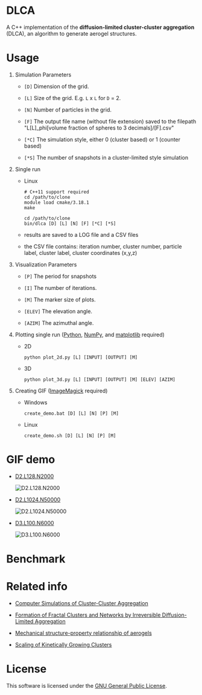 # DLCA

A C++ implementation of the **diffusion-limited cluster-cluster aggregation** (DLCA), an algorithm to generate aerogel structures.

# Usage

1. Simulation Parameters

    - ```[D]``` Dimension of the grid.

    - ```[L]``` Size of the grid. E.g. ```L``` x ```L``` for ```D``` = 2.

    - ```[N]``` Number of particles in the grid.

    - ```[F]``` The output file name (without file extension) saved to the filepath "L[L]_phi[volume fraction of spheres to 3 decimals]/[F].csv"

    - ```[*C]``` The simulation style, either 0 (cluster based) or 1 (counter based)

    - ```[*S]``` The number of snapshots in a cluster-limited style simulation 

2. Single run

    - Linux

        ```
        # C++11 support required
        cd /path/to/clone
        module load cmake/3.18.1 
        make
        ```

        ```
        cd /path/to/clone
        bin/dlca [D] [L] [N] [F] [*C] [*S]
        ```

     - results are saved to a LOG file and a CSV files
     - the CSV file contains: iteration number, cluster number, particle label, cluster label, cluster coordinates (x,y,z)

3. Visualization Parameters

    - ```[P]``` The period for snapshots

    - ```[I]``` The number of iterations.

    - ```[M]``` The marker size of plots.

    - ```[ELEV]``` The elevation angle.

    - ```[AZIM]``` The azimuthal angle.

4. Plotting single run ([Python](https://www.python.org/), [NumPy](http://www.numpy.org/), and [matplotlib](http://matplotlib.org/) required)

    - 2D

        ```
        python plot_2d.py [L] [INPUT] [OUTPUT] [M]
        ```

    - 3D

        ```
        python plot_3d.py [L] [INPUT] [OUTPUT] [M] [ELEV] [AZIM]
        ```

5. Creating GIF ([ImageMagick](http://www.imagemagick.org/) required)

    - Windows

        ```
        create_demo.bat [D] [L] [N] [P] [M]
        ```

    - Linux

        ```
        create_demo.sh [D] [L] [N] [P] [M]
        ```

# GIF demo

- [D2.L128.N2000](demo/D2.L128.N2000)

    ![D2.L128.N2000](demo/D2.L128.N2000/animation.gif)

- [D2.L1024.N50000](demo/D2.L1024.N50000)

    ![D2.L1024.N50000](demo/D2.L1024.N50000/animation.gif)

- [D3.L100.N6000](demo/D3.L100.N6000)

    ![D3.L100.N6000](demo/D3.L100.N6000/animation.gif)

# Benchmark



# Related info

- [Computer Simulations of Cluster-Cluster Aggregation](http://dx.doi.org/10.1039/DC9878300125)

- [Formation of Fractal Clusters and Networks by Irreversible Diffusion-Limited Aggregation](http://dx.doi.org/10.1103/PhysRevLett.51.1119)

- [Mechanical structure-property relationship of aerogels](http://dx.doi.org/10.1016/S0022-3093(00)00288-X)

- [Scaling of Kinetically Growing Clusters](http://dx.doi.org/10.1103/PhysRevLett.51.1123)

# License

This software is licensed under the [GNU General Public License](LICENSE).
